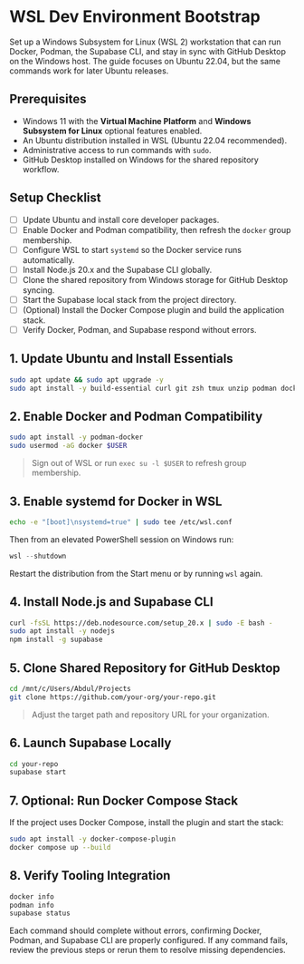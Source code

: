 # WSL Dev Environment Bootstrap

Set up a Windows Subsystem for Linux (WSL 2) workstation that can run Docker, Podman, the Supabase CLI, and stay in sync with
GitHub Desktop on the Windows host. The guide focuses on Ubuntu 22.04, but the same commands work for later Ubuntu releases.

## Prerequisites

- Windows 11 with the **Virtual Machine Platform** and **Windows Subsystem for Linux** optional features enabled.
- An Ubuntu distribution installed in WSL (Ubuntu 22.04 recommended).
- Administrative access to run commands with `sudo`.
- GitHub Desktop installed on Windows for the shared repository workflow.

## Setup Checklist

- [ ] Update Ubuntu and install core developer packages.
- [ ] Enable Docker and Podman compatibility, then refresh the `docker` group membership.
- [ ] Configure WSL to start `systemd` so the Docker service runs automatically.
- [ ] Install Node.js 20.x and the Supabase CLI globally.
- [ ] Clone the shared repository from Windows storage for GitHub Desktop syncing.
- [ ] Start the Supabase local stack from the project directory.
- [ ] (Optional) Install the Docker Compose plugin and build the application stack.
- [ ] Verify Docker, Podman, and Supabase respond without errors.

## 1. Update Ubuntu and Install Essentials
```bash
sudo apt update && sudo apt upgrade -y
sudo apt install -y build-essential curl git zsh tmux unzip podman docker.io
```

## 2. Enable Docker and Podman Compatibility
```bash
sudo apt install -y podman-docker
sudo usermod -aG docker $USER
```
> Sign out of WSL or run `exec su -l $USER` to refresh group membership.

## 3. Enable systemd for Docker in WSL
```bash
echo -e "[boot]\nsystemd=true" | sudo tee /etc/wsl.conf
```
Then from an elevated PowerShell session on Windows run:
```powershell
wsl --shutdown
```
Restart the distribution from the Start menu or by running `wsl` again.

## 4. Install Node.js and Supabase CLI
```bash
curl -fsSL https://deb.nodesource.com/setup_20.x | sudo -E bash -
sudo apt install -y nodejs
npm install -g supabase
```

## 5. Clone Shared Repository for GitHub Desktop
```bash
cd /mnt/c/Users/Abdul/Projects
git clone https://github.com/your-org/your-repo.git
```
> Adjust the target path and repository URL for your organization.

## 6. Launch Supabase Locally
```bash
cd your-repo
supabase start
```

## 7. Optional: Run Docker Compose Stack

If the project uses Docker Compose, install the plugin and start the stack:

```bash
sudo apt install -y docker-compose-plugin
docker compose up --build
```

## 8. Verify Tooling Integration

```bash
docker info
podman info
supabase status
```

Each command should complete without errors, confirming Docker, Podman, and Supabase CLI are properly configured. If any
command fails, review the previous steps or rerun them to resolve missing dependencies.
